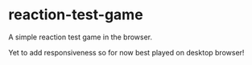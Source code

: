 # reaction-test-game


A simple reaction test game in the browser. 

Yet to add responsiveness so for now best played on desktop browser!
